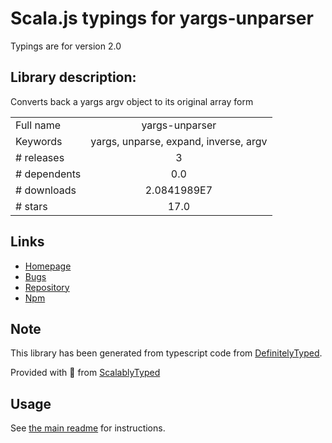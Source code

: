 
# Scala.js typings for yargs-unparser

Typings are for version 2.0

## Library description:
Converts back a yargs argv object to its original array form

|                    |                 |
| ------------------ | :-------------: |
| Full name          | yargs-unparser |
| Keywords           | yargs, unparse, expand, inverse, argv |
| # releases         | 3 |
| # dependents       | 0.0 |
| # downloads        | 2.0841989E7 |
| # stars            | 17.0 |

## Links
- [Homepage](https://github.com/yargs/yargs-unparser)
- [Bugs](https://github.com/yargs/yargs-unparser/issues)
- [Repository](https://github.com/yargs/yargs-unparser)
- [Npm](https://www.npmjs.com/package/yargs-unparser)
    


## Note
This library has been generated from typescript code from [DefinitelyTyped](https://definitelytyped.org).

Provided with :purple_heart: from [ScalablyTyped](https://github.com/oyvindberg/ScalablyTyped)

## Usage
See [the main readme](../../readme.md) for instructions.



